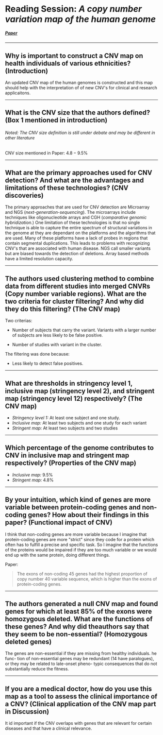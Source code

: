 # Reading Session:  *A copy number variation map of the human genome*
##### [Paper](https://github.com/compbiozurich/UZH-BIO392/files/9664305/nrg3871.pdf)

---

## Why is important to construct a CNV map on health individuals of various ethnicities? (Introduction)
An updated CNV map of the human genomes is constructed and this map should help with the interpretation of of new CNV's for clinical and research applicaitons.

---

## What is the CNV size that the authors defined? (Box 1 mentioned in introduction)
###### Noted: The CNV size definition is still under debate and may be different in other literature
CNV size mentioned in Paper: $4.8 - 9.5$%

---

## What are the primary approaches used for CNV detection? And what are the advantages and limitations of these technologies? (CNV discoveries)
The primary approaches that are used for CNV detection are Microarray and NGS (*next-generation-sequencing*). The microarrays include techniques like oligonucleotide arrays and CGH (*comparative genomic hybridization*.) 
One limitation of these technologies is that no single technique is able to capture the entire spectrum of structural variations in the genome at they are
dependant on the platforms and the algorithms that are used. Many of these platforms have a lack of probes in regions that contain segmental duplications.
This leads to problems with recognizing CNV's that are associated with human disease. NGS call smaller variants but are biased towards the detection of deletions.
Array based methods have a limited resolution capacity.

---


## The authors used clustering method to combine data from different studies into merged CNVRs (Copy number variable regions). What are the two criteria for cluster filtering? And why did they do this filtering? (The CNV map)

Two criterias:

  - Number of subjects that carry the variant. Variants with a larger number of subjects are less likely to be false positive.

  - Number of studies with variant in the cluster.

The filtering was done because:
  - Less likely to detect false positives.

---

## What are thresholds in stringency level 1, inclusive map (stringency level 2), and stringent map (stringency level 12) respectively? (The CNV map)
  - *Stringency level 1:* At least one subject and one study.
  - *Inclusive map:* At least two subjects and one study for each variant
  - *Stringent map:* At least two subjects and two studies

---

## Which percentage of the genome contributes to CNV in inclusive map and stringent map respectively? (Properties of the CNV map)
  - *Inclusive map:* $9.5$%
  - *Stringent map:* $4.8$%
 
---

## By your intuition, which kind of genes are more variable between protein-coding genes and non-coding genes? How about their findings in this paper? (Functional impact of CNV)
I think that non-coding genes are more variable because I imagine that protein-coding genes are more "strict" since they code for a protein
which often has to fulfill a precise and specific task. So I imagine that the functions of the proteins would be impaired if they are too much
variable or we would end up with the same protein, doing different things.

Paper: 
  > The exons of non-coding 45 genes had the highest proportion of copy number 40 variable sequence, which is higher than the exons of protein-coding genes.

---

## The authors generated a null CNV map and found genes for which at least 85% of the exons were homozygous deleted. What are the functions of these genes? And why did theauthors say that they seem to be non-essential? (Homozygous deleted genes)
The genes are non-essential if they are missing from healthy individuals.
he func- tion of non-essential genes may be redundant (14 have paralogues), or they may be related to late-onset pheno- typic 
consequences that do not substantially reduce the fitness.

---

## If you are a medical doctor, how do you use this map as a tool to assess the clinical importance of a CNV? (Clinical application of the CNV map part in Discussion)

It id important if the CNV overlaps with genes that are relevant for certain diseases and that have a clinical relevance.




